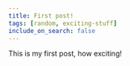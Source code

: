 ```yaml
---
title: First post!
tags: [random, exciting-stuff]
include_on_search: false
---
```


This is my first post, how exciting!
